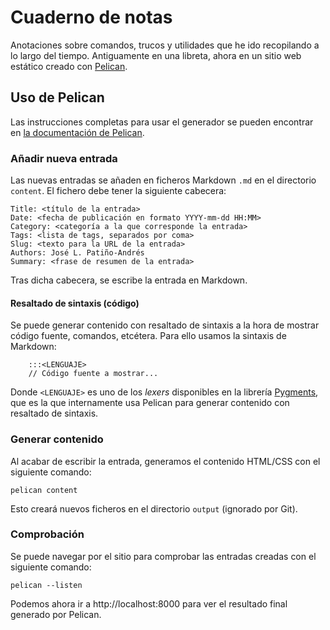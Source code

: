 # Cuaderno de notas

Anotaciones sobre comandos, trucos y utilidades que he ido recopilando a lo
largo del tiempo. Antiguamente en una libreta, ahora en un sitio web estático
creado con [Pelican](https://blog.getpelican.com/).

## Uso de Pelican

Las instrucciones completas para usar el generador se pueden encontrar en
[la documentación de Pelican](https://docs.getpelican.com/en/stable/index.html).

### Añadir nueva entrada

Las nuevas entradas se añaden en ficheros Markdown `.md` en el directorio
`content`. El fichero debe tener la siguiente cabecera:

```
Title: <título de la entrada>
Date: <fecha de publicación en formato YYYY-mm-dd HH:MM>
Category: <categoría a la que corresponde la entrada>
Tags: <lista de tags, separados por coma>
Slug: <texto para la URL de la entrada>
Authors: José L. Patiño-Andrés
Summary: <frase de resumen de la entrada>
```

Tras dicha cabecera, se escribe la entrada en Markdown.

#### Resaltado de sintaxis (código)

Se puede generar contenido con resaltado de sintaxis a la hora de mostrar
código fuente, comandos, etcétera. Para ello usamos la sintaxis de Markdown:

```
    :::<LENGUAJE>
    // Código fuente a mostrar...
```

Donde `<LENGUAJE>` es uno de los _lexers_ disponibles en la librería
[Pygments](https://pygments.org/docs/lexers/), que es la que internamente usa
Pelican para generar contenido con resaltado de sintaxis.

### Generar contenido

Al acabar de escribir la entrada, generamos el contenido HTML/CSS con el
siguiente comando:

```
pelican content
```

Esto creará nuevos ficheros en el directorio `output` (ignorado por Git).

### Comprobación

Se puede navegar por el sitio para comprobar las entradas creadas con el
siguiente comando:

```
pelican --listen
```

Podemos ahora ir a http://localhost:8000 para ver el resultado final generado
por Pelican.
